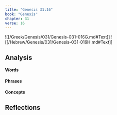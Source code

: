 ```yaml
---
title: "Genesis 31:16"
book: "Genesis"
chapter: 31
verse: 16
---
```

![[/Greek/Genesis/031/Genesis-031-016G.md#Text]]
![[/Hebrew/Genesis/031/Genesis-031-016H.md#Text]]

## Analysis

#### Words

#### Phrases

#### Concepts

## Reflections
